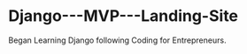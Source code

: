 Django---MVP---Landing-Site
===========================

Began Learning Django following Coding for Entrepreneurs.
